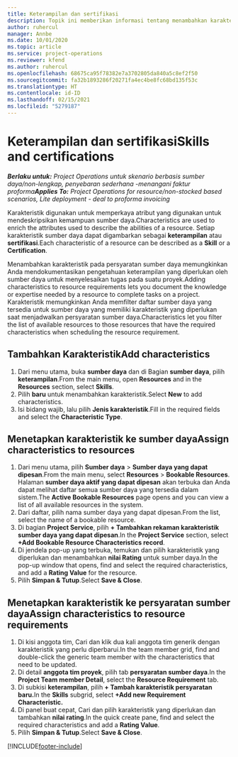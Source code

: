 ```yaml
---
title: Keterampilan dan sertifikasi
description: Topik ini memberikan informasi tentang menambahkan karakteristik keterampilan dan sertifikasi ke sumber daya.
author: ruhercul
manager: Annbe
ms.date: 10/01/2020
ms.topic: article
ms.service: project-operations
ms.reviewer: kfend
ms.author: ruhercul
ms.openlocfilehash: 68675ca95f78382e7a3702805da840a5c8ef2f50
ms.sourcegitcommit: fa32b1893286f20271fa4ec4be8fc68bd135f53c
ms.translationtype: HT
ms.contentlocale: id-ID
ms.lasthandoff: 02/15/2021
ms.locfileid: "5279187"
---
```

# <a name="skills-and-certifications"></a><span data-ttu-id="6ad18-103">Keterampilan dan sertifikasi</span><span class="sxs-lookup"><span data-stu-id="6ad18-103">Skills and certifications</span></span>
<span data-ttu-id="6ad18-104">_**Berlaku untuk:** Project Operations untuk skenario berbasis sumber daya/non-lengkap, penyebaran sederhana -menangani faktur proforma_</span><span class="sxs-lookup"><span data-stu-id="6ad18-104">_**Applies To:** Project Operations for resource/non-stocked based scenarios, Lite deployment - deal to proforma invoicing_</span></span>

<span data-ttu-id="6ad18-105">Karakteristik digunakan untuk memperkaya atribut yang digunakan untuk mendeskripsikan kemampuan sumber daya.</span><span class="sxs-lookup"><span data-stu-id="6ad18-105">Characteristics are used to enrich the attributes used to describe the abilities of a resource.</span></span> <span data-ttu-id="6ad18-106">Setiap karakteristik sumber daya dapat digambarkan sebagai **keterampilan** atau **sertifikasi**.</span><span class="sxs-lookup"><span data-stu-id="6ad18-106">Each characteristic of a resource can be described as a **Skill** or a **Certification**.</span></span>

<span data-ttu-id="6ad18-107">Menambahkan karakteristik pada persyaratan sumber daya memungkinkan Anda mendokumentasikan pengetahuan keterampilan yang diperlukan oleh sumber daya untuk menyelesaikan tugas pada suatu proyek.</span><span class="sxs-lookup"><span data-stu-id="6ad18-107">Adding characteristics to resource requirements lets you document the knowledge or expertise needed by a resource to complete tasks on a project.</span></span> <span data-ttu-id="6ad18-108">Karakteristik memungkinkan Anda memfilter daftar sumber daya yang tersedia untuk sumber daya yang memiliki karakteristik yang diperlukan saat menjadwalkan persyaratan sumber daya.</span><span class="sxs-lookup"><span data-stu-id="6ad18-108">Characteristics let you filter the list of available resources to those resources that have the required characteristics when scheduling the resource requirement.</span></span>

## <a name="add-characteristics"></a><span data-ttu-id="6ad18-109">Tambahkan Karakteristik</span><span class="sxs-lookup"><span data-stu-id="6ad18-109">Add characteristics</span></span>

1. <span data-ttu-id="6ad18-110">Dari menu utama, buka **sumber daya** dan di Bagian **sumber daya**, pilih **keterampilan**.</span><span class="sxs-lookup"><span data-stu-id="6ad18-110">From the main menu, open **Resources** and in the **Resources** section, select **Skills**.</span></span>
2. <span data-ttu-id="6ad18-111">Pilih **baru** untuk menambahkan karakteristik.</span><span class="sxs-lookup"><span data-stu-id="6ad18-111">Select **New** to add characteristics.</span></span>
3. <span data-ttu-id="6ad18-112">Isi bidang wajib, lalu pilih **Jenis karakteristik**.</span><span class="sxs-lookup"><span data-stu-id="6ad18-112">Fill in the required fields and select the **Characteristic Type**.</span></span>

## <a name="assign-characteristics-to-resources"></a><span data-ttu-id="6ad18-113">Menetapkan karakteristik ke sumber daya</span><span class="sxs-lookup"><span data-stu-id="6ad18-113">Assign characteristics to resources</span></span>

1. <span data-ttu-id="6ad18-114">Dari menu utama, pilih **Sumber daya** > **Sumber daya yang dapat dipesan**.</span><span class="sxs-lookup"><span data-stu-id="6ad18-114">From the main menu, select **Resources** > **Bookable Resources**.</span></span> <span data-ttu-id="6ad18-115">Halaman **sumber daya aktif yang dapat dipesan** akan terbuka dan Anda dapat melihat daftar semua sumber daya yang tersedia dalam sistem.</span><span class="sxs-lookup"><span data-stu-id="6ad18-115">The **Active Bookable Resources** page opens and you can view a list of all available resources in the system.</span></span>
2. <span data-ttu-id="6ad18-116">Dari daftar, pilih nama sumber daya yang dapat dipesan.</span><span class="sxs-lookup"><span data-stu-id="6ad18-116">From the list, select the name of a bookable resource.</span></span>
3. <span data-ttu-id="6ad18-117">Di bagian **Project Service**, pilih **+ Tambahkan rekaman karakteristik sumber daya yang dapat dipesan**.</span><span class="sxs-lookup"><span data-stu-id="6ad18-117">In the **Project Service** section, select **+Add Bookable Resource Characteristics record**.</span></span>
4. <span data-ttu-id="6ad18-118">Di jendela pop-up yang terbuka, temukan dan pilih karakteristik yang diperlukan dan menambahkan **nilai Rating** untuk sumber daya.</span><span class="sxs-lookup"><span data-stu-id="6ad18-118">In the pop-up window that opens, find and select the required characteristics, and add a **Rating Value** for the resource.</span></span>
5. <span data-ttu-id="6ad18-119">Pilih **Simpan & Tutup**.</span><span class="sxs-lookup"><span data-stu-id="6ad18-119">Select **Save & Close**.</span></span>

## <a name="assign-characteristics-to-resource-requirements"></a><span data-ttu-id="6ad18-120">Menetapkan karakteristik ke persyaratan sumber daya</span><span class="sxs-lookup"><span data-stu-id="6ad18-120">Assign characteristics to resource requirements</span></span>

1. <span data-ttu-id="6ad18-121">Di kisi anggota tim, Cari dan klik dua kali anggota tim generik dengan karakteristik yang perlu diperbarui.</span><span class="sxs-lookup"><span data-stu-id="6ad18-121">In the team member grid, find and double-click the generic team member with the characteristics that need to be updated.</span></span>
2. <span data-ttu-id="6ad18-122">Di detail **anggota tim proyek**, pilih tab **persyaratan sumber daya**.</span><span class="sxs-lookup"><span data-stu-id="6ad18-122">In the **Project Team member Detail**, select the **Resource Requirement** tab.</span></span>
3. <span data-ttu-id="6ad18-123">Di subkisi **keterampilan**, pilih **+ Tambah karakteristik persyaratan baru.**</span><span class="sxs-lookup"><span data-stu-id="6ad18-123">In the **Skills** subgrid, select **+Add new Requirement Characteristic.**</span></span>
4. <span data-ttu-id="6ad18-124">Di panel buat cepat, Cari dan pilih karakteristik yang diperlukan dan tambahkan **nilai rating**.</span><span class="sxs-lookup"><span data-stu-id="6ad18-124">In the quick create pane, find and select the required characteristics and add a **Rating Value**.</span></span>
5. <span data-ttu-id="6ad18-125">Pilih **Simpan & Tutup**.</span><span class="sxs-lookup"><span data-stu-id="6ad18-125">Select **Save & Close**.</span></span>

[!INCLUDE[footer-include](../includes/footer-banner.md)]